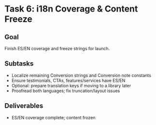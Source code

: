 # Task 6: i18n Coverage & Content Freeze

## Goal

Finish ES/EN coverage and freeze strings for launch.

## Subtasks

- Localize remaining Conversion strings and Conversion note constants
- Ensure testimonials, CTAs, features/services have ES/EN
- Optional: prepare translation keys if moving to a library later
- Proofread both languages; fix truncation/layout issues

## Deliverables

- ES/EN coverage complete; content frozen
